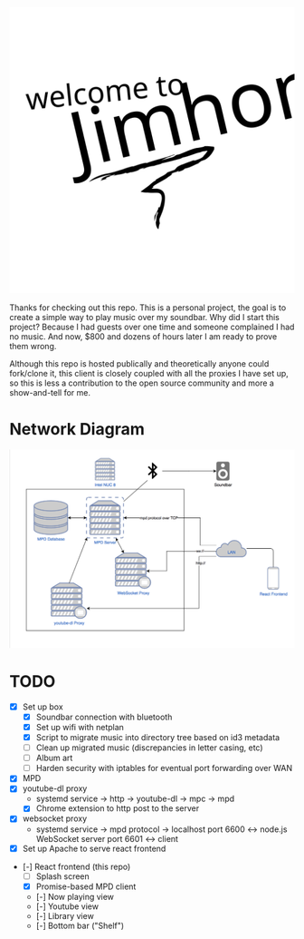 ![splash](src/assets/welcome-to-splash.svg)

Thanks for checking out this repo. This is a personal project, the goal is to create a simple way to play music over my soundbar. Why did I start this project? Because I had guests over one time and someone complained I had no music. And now, $800 and dozens of hours later I am ready to prove them wrong.

Although this repo is hosted publically and theoretically anyone could fork/clone it, this client is closely coupled with all the proxies I have set up, so this is less a contribution to the open source community and more a show-and-tell for me.

# Network Diagram
![network diagram](public/network-diagram.png)

# TODO
- [x] Set up box
  - [x] Soundbar connection with bluetooth
  - [x] Set up wifi with netplan
  - [x] Script to migrate music into directory tree based on id3 metadata
  - [ ] Clean up migrated music (discrepancies in letter casing, etc)
  - [ ] Album art
  - [ ] Harden security with iptables for eventual port forwarding over WAN
- [x] MPD
- [x] youtube-dl proxy
  - systemd service -> http -> youtube-dl -> mpc -> mpd
  - [x] Chrome extension to http post to the server
- [x] websocket proxy
  - systemd service -> mpd protocol -> localhost port 6600 <-> node.js WebSocket server port 6601 <-> client
- [x] Set up Apache to serve react frontend
- [-] React frontend (this repo)
  - [ ] Splash screen
  - [x] Promise-based MPD client
  - [-] Now playing view
  - [-] Youtube view
  - [-] Library view
  - [-] Bottom bar ("Shelf")
